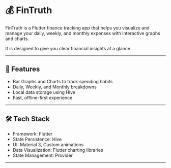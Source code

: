 # 💰 FinTruth

FinTruth is a Flutter finance tracking app that helps you visualize and manage your daily, weekly, and monthly expenses with interactive graphs and charts.

It is designed to give you clear financial insights at a glance.

---

## 🚀 Features
- Bar Graphs and Charts to track spending habits
- Daily, Weekly, and Monthly breakdowns
- Local data storage using Hive 
- Fast, offline-first experience

---

## 🛠️ Tech Stack
- Framework: Flutter
- State Persistence: Hive
- UI: Material 3, Custom animations
- Data Visualization: Flutter charting libraries
- State Management: Provider
---
